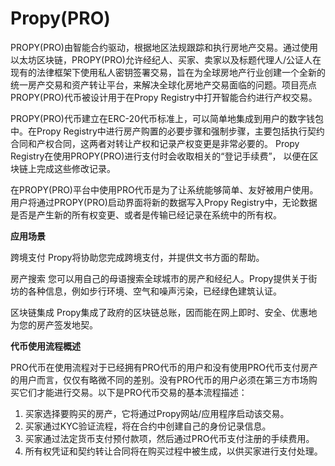 # 

# Propy(PRO)

PROPY(PRO)由智能合约驱动，根据地区法规跟踪和执行房地产交易。通过使用以太坊区块链，PROPY(PRO)允许经纪人、买家、卖家以及标题代理人/公证人在现有的法律框架下使用私人密钥签署交易，旨在为全球房地产行业创建一个全新的统一房产交易和资产转让平台，来解决全球化房地产交易面临的问题。项目亮点PROPY(PRO)代币被设计用于在Propy Registry中打开智能合约进行产权交易。

PROPY(PRO)代币建立在ERC-20代币标准上，可以简单地集成到用户的数字钱包中。在Propy Registry中进行房产购置的必要步骤和强制步骤，主要包括执行契约合同和产权合同，这两者对转让产权和记录产权变更是非常必要的。 Propy Registry在使用PROPY(PRO)进行支付时会收取相关的“登记手续费”， 以便在区块链上完成这些修改记录。

在PROPY(PRO)平台中使用PRO代币是为了让系统能够简单、友好被用户使用。用户将通过PROPY(PRO)启动界面将新的数据写入Propy Registry中，无论数据是否是产生新的所有权变更、或者是传输已经记录在系统中的所有权。

**应用场景**

跨境支付
Propy将协助您完成跨境支付，并提供文书方面的帮助。

房产搜索
您可以用自己的母语搜索全球城市的房产和经纪人。Propy提供关于街坊的各种信息，例如步行环境、空气和噪声污染，已经绿色建筑认证。

区块链集成
Propy集成了政府的区块链总账，因而能在网上即时、安全、优惠地为您的房产签发地契。

**代币使用流程概述**

PRO代币在使用流程对于已经拥有PRO代币的用户和没有使用PRO代币支付房产的用户而言，仅仅有略微不同的差别。没有PRO代币的用户必须在第三方市场购买它们才能进行交易。以下是PRO代币交易的基本流程描述：

1. 买家选择要购买的房产，它将通过Propy网站/应用程序启动该交易。
2. 买家通过KYC验证流程，将在合约中创建自己的身份记录信息。
3. 买家通过法定货币支付预付款项，然后通过PRO代币支付注册的手续费用。
4. 所有权凭证和契约转让合同将在购买过程中被生成，以供买家进行支付处理。


